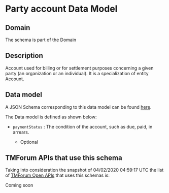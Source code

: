 # Party account Data Model

## Domain

The  schema is part of the  Domain

## Description

Account used for billing or for settlement purposes concerning a given party (an organization or an individual). It is a specialization of entity Account.

## Data model

A JSON Schema corresponding to this data model can be found
[here](https://github.com/tmforum-rand/schemas/blob/candidates/EngagedParty/PartyAccount.schema.json).

The Data model is defined as shown below:

- `paymentStatus` : The condition of the account, such as due, paid, in arrears.

  - Optional






## TMForum APIs that use this schema

Taking into consideration the snapshot of 04/02/2020 04:59:17 UTC the list of [TMForum Open APIs](https://www.tmforum.org/open-apis/) that uses this schemas is:

Coming soon